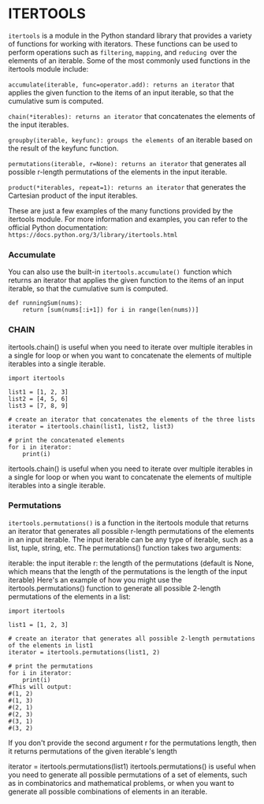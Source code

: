 
# ITERTOOLS
`itertools` is a module in the Python standard library that provides a variety of functions for working with iterators. These functions can be used to perform operations such as `filtering`, `mapping`, and `reducing `over the elements of an iterable. Some of the most commonly used functions in the itertools module include:

`accumulate(iterable, func=operator.add): returns an iterator` that applies the given function to the items of an input iterable, so that the cumulative sum is computed.

`chain(*iterables): returns an iterator` that concatenates the elements of the input iterables.

`groupby(iterable, keyfunc): groups the elements `of an iterable based on the result of the keyfunc function.

`permutations(iterable, r=None): returns an iterator` that generates all possible r-length permutations of the elements in the input iterable.

`product(*iterables, repeat=1): returns an iterator` that generates the Cartesian product of the input iterables.

These are just a few examples of the many functions provided by the itertools module. For more information and examples, you can refer to the official Python documentation: `https://docs.python.org/3/library/itertools.html`


### Accumulate 
You can also use the built-in `itertools.accumulate() `function which returns an iterator that applies the given function to the items of an input iterable, so that the cumulative sum is computed.

```
def runningSum(nums):
    return [sum(nums[:i+1]) for i in range(len(nums))]
```


### CHAIN 

itertools.chain() is useful when you need to iterate over multiple iterables in a single for loop or when you want to concatenate the elements of multiple iterables into a single iterable.

```
import itertools

list1 = [1, 2, 3]
list2 = [4, 5, 6]
list3 = [7, 8, 9]

# create an iterator that concatenates the elements of the three lists
iterator = itertools.chain(list1, list2, list3)

# print the concatenated elements
for i in iterator:
    print(i)

```

itertools.chain() is useful when you need to iterate over multiple iterables in a single for loop or when you want to concatenate the elements of multiple iterables into a single iterable.

### Permutations

`itertools.permutations()` is a function in the itertools module that returns an iterator that generates all possible r-length permutations of the elements in an input iterable. The input iterable can be any type of iterable, such as a list, tuple, string, etc. The permutations() function takes two arguments:

iterable: the input iterable
r: the length of the permutations (default is None, which means that the length of the permutations is the length of the input iterable)
Here's an example of how you might use the itertools.permutations() function to generate all possible 2-length permutations of the elements in a list:


```
import itertools

list1 = [1, 2, 3]

# create an iterator that generates all possible 2-length permutations of the elements in list1
iterator = itertools.permutations(list1, 2)

# print the permutations
for i in iterator:
    print(i)
#This will output:
#(1, 2)
#(1, 3)
#(2, 1)
#(2, 3)
#(3, 1)
#(3, 2)
```
If you don't provide the second argument r for the permutations length, then it returns permutations of the given iterable's length


iterator = itertools.permutations(list1)
itertools.permutations() is useful when you need to generate all possible permutations of a set of elements, such as in combinatorics and mathematical problems, or when you want to generate all possible combinations of elements in an iterable.
